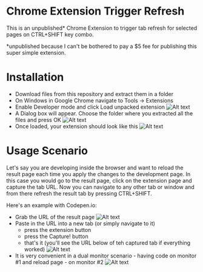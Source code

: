 Chrome Extension Trigger Refresh
================================

This is an unpublished* Chrome Extension to trigger tab refresh for selected pages on CTRL+SHIFT key combo.

*unpublished because I can't be bothered to pay a $5 fee for publishing this super simple extension.

Installation
================================

* Download files from this repository and extract them in a folder
* On Windows in Google Chrome navigate to Tools -> Extensions
* Enable Developer mode and click Load unpacked extension
![Alt text](http://i.imgur.com/Gedglp3.png)
* A Dialog box will appear. Choose the folder where you extracted all the files and press OK
![Alt text](http://i.imgur.com/MjZbXGo.png)
* Once loaded, your extension should look like this
![Alt text](http://i.imgur.com/QT9MMt6.png)

Usage Scenario
================================
Let's say you are developing inside the browser and want to reload the result page each time you apply the changes to the development page.
In this case you would go to the result page, click on the extension page and capture the tab URL. Now you can navigate to any other tab or window and from there refresh the result tab by pressing CTRL+SHIFT.

Here's an example with Codepen.io:

* Grab the URL of the result page
![Alt text](http://i.imgur.com/wKt1qUY.png)
* Paste in the URL into a new tab (or simply navigate to it)
  * press the extension button
  * press the Capture! button
  * that's it (you'll see the URL below of teh captured tab if everything worked)
![Alt text](http://i.imgur.com/xB2uxt7.png)
* It is very convenient in a dual monitor scenario - having code on monitor #1 and reload page - on monitor #2
![Alt text](http://i.imgur.com/Ihsk1zJ.png)
